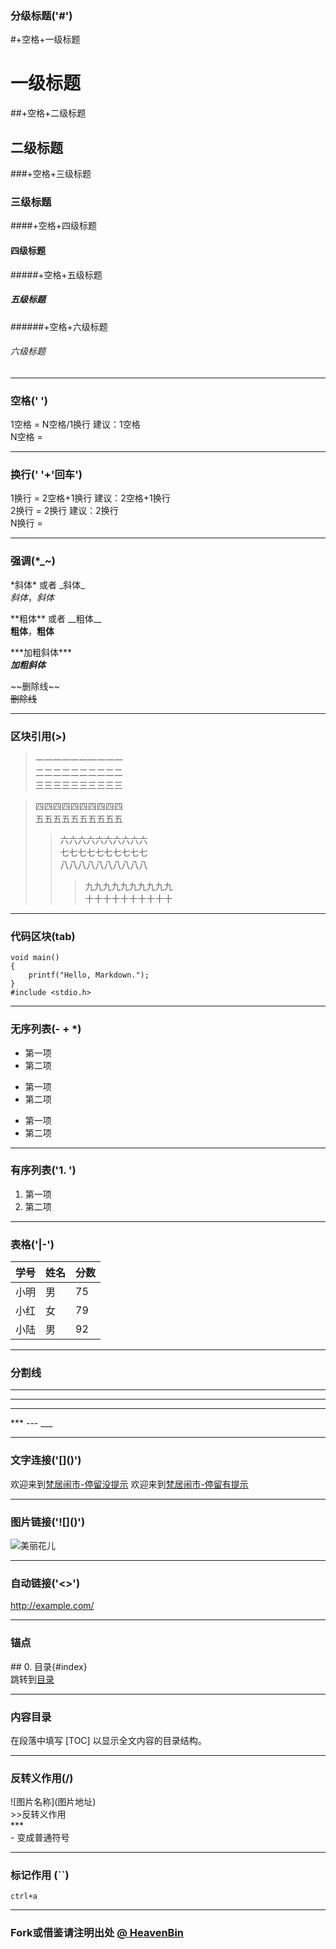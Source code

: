 

### 分级标题('#')
\#+空格+一级标题  
# 一级标题  
\##+空格+二级标题  
## 二级标题  
\###+空格+三级标题  
### 三级标题  
\####+空格+四级标题  
#### 四级标题  
\#####+空格+五级标题  
##### 五级标题  
\######+空格+六级标题  
###### 六级标题  

---
### 空格(' ')
1空格 = N空格/1换行 建议：1空格  
N空格 =

---
### 换行(' '+'回车')  
1换行 = 2空格+1换行 建议：2空格+1换行  
2换行 = 2换行 建议：2换行  
N换行 =

---
### 强调(*_~)
\*斜体* 或者 \_斜体_  
*斜体*，_斜体_  

\*\*粗体** 或者 \_\_粗体__  
**粗体**，__粗体__  

\*\*\*加粗斜体***  
***加粗斜体***  

\~\~删除线~~  
~~删除线~~

---
### 区块引用(>)
> 一一一一一一一一一一    
二二二二二二二二二二   
三三三三三三三三三三  

> 四四四四四四四四四四  
五五五五五五五五五五  
>> 六六六六六六六六六六  
七七七七七七七七七七  
八八八八八八八八八八  
>>> 九九九九九九九九九九   
十十十十十十十十十十  

---
### 代码区块(tab)

	void main()
	{
		printf("Hello, Markdown.");
	}
	#include <stdio.h>

---
### 无序列表(- + *)
- 第一项  
- 第二项
+ 第一项
+ 第二项
* 第一项
* 第二项

---
### 有序列表('1. ')
1. 第一项  
2. 第二项

---
### 表格('|-')
学号|姓名|分数
-|-|-
小明|男|75
小红|女|79
小陆|男|92

---
### 分割线
***
---
___
\*** --- ___

---
### 文字连接('\[\]\(\)')
欢迎来到[梵居闹市-停留没提示](http://blog.leanote.com/freewalk)
欢迎来到[梵居闹市-停留有提示](http://blog.leanote.com/freewalk "梵居闹市")

---
### 图片链接('\!\[\]\(\)')
![美丽花儿](http://ww2.sinaimg.cn/large/56d258bdjw1eugeubg8ujj21kw16odn6.jpg "美丽花儿")

---
### 自动链接('<>')
<http://example.com/>

---
### 锚点
\## 0. 目录{#index}    
跳转到[目录](#index)

---
### 内容目录
在段落中填写 [TOC] 以显示全文内容的目录结构。

---
### 反转义作用(/)
\!\[图片名称]\(图片地址)  
\>>反转义作用  
\***  
\- 变成普通符号  

---
### 标记作用 (``)
`ctrl+a`

---
### Fork或借鉴请注明出处 [@ HeavenBin](https://github.com/HeavenBin/MarkdownCourse)